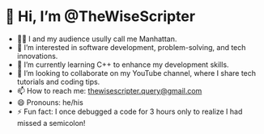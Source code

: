 # 👋 Hi, I’m @TheWiseScripter

- 🧑🏻 I and my audience usully call me Manhattan. 
- 👀 I’m interested in software development, problem-solving, and tech innovations.
- 🌱 I’m currently learning C++ to enhance my development skills.
- 💞️ I’m looking to collaborate on my YouTube channel, where I share tech tutorials and coding tips.
- 📫 How to reach me: thewisescripter.query@gmail.com
- 😄 Pronouns: he/his
- ⚡ Fun fact: I once debugged a code for 3 hours only to realize I had missed a semicolon!


